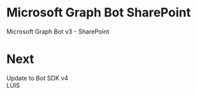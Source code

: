 # Microsoft Graph Bot SharePoint
Microsoft Graph Bot v3 - SharePoint

# Next
Update to Bot SDK v4 <br/>
LUIS

